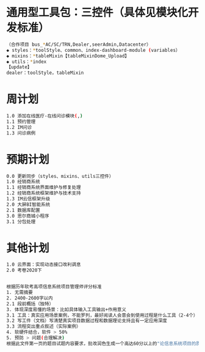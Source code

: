 <!--
 * @Descripttion: 周计划
 * @version: 1.0.0
 * @Author: Kenny
 * @Date: 2025-04-30 15:42:29
 * @LastEditors: ~
 * @LastEditTime: 2025-04-30 15:42:54
-->

# 通用型工具包：三控件（具体见模块化开发标准）

```bash
（合作项目 bus_*AC/SC/TRN,Dealer,seerAdmin,Datacenter）
◆ styles：*toolStyle、common、index-dashboard-module (variables）
◆ mixins：*tableMixin【tableMixinDome_Upload】
◆ utils：*index
【update】
dealer：toolStyle，tableMixin
```

# 周计划

```bash
1.0 添加在线医疗-在线问诊模块(,)
1.1 预约管理
1.2 IM问诊
1.3 问诊病例
```

# 预期计划

```bash
0.0 更新同步（styles、mixins、utils三控件）
1.0 经销商系统
1.1 经销商系统界面维护与修复处理
1.2 经销商系统框架维护与技术支持
1.3 IM云信框架升级
2.0 大屏BI智能系统
2.1 数据库配置
3.0 思尔商城小程序
3.1 分包处理
```

# 其他计划

```bash
1.0 云界面：实现动态接口改利调息
2.0 考卷2020下


根据历年软考高项信息系统项目管理师评分标准
1. 无需摘要
2. 2400-2600字以内
2.1 段前概括（独特）
3. 体现深度易懂的场景：比如具体输入工具输出+作用意义
3.1 工具：真实应用场景案例，不能罗列，最好阅读人会意会到使用过程是什么工具（2-4个）
3.2 写工件（文档）写清楚真实项目数据过程和数据理论支持且有一定应用深度
3.3 流程突出重点叙述（实际案例）
4. 软硬件结合，软件 > 50%
5. 预防 > 问题(合理解决)
根据此文件第一页的题目试题内容要求，批改润色生成一个高达60分以上的"论信息系统项目的质量管理"的优秀论文
```
